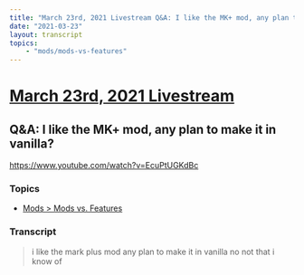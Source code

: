 ```yaml
---
title: "March 23rd, 2021 Livestream Q&A: I like the MK+ mod, any plan to make it in vanilla?"
date: "2021-03-23"
layout: transcript
topics:
    - "mods/mods-vs-features"
---
```

# [March 23rd, 2021 Livestream](../2021-03-23.md)
## Q&A: I like the MK+ mod, any plan to make it in vanilla?
https://www.youtube.com/watch?v=EcuPtUGKdBc

### Topics
* [Mods > Mods vs. Features](../topics/mods/mods-vs-features.md)

### Transcript

> i like the mark plus mod any plan to make it in vanilla no not that i know of
